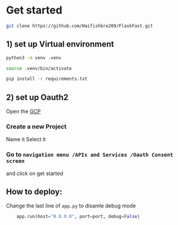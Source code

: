 # Get started
```bash
git clone https://github.com/Haifishbro209/FlaskFast.git
```

## 1) set up Virtual environment
```bash
python3 -m venv .venv
```

```bash
source .venv/bin/activate
```

```bash
pip install -r requirements.txt
```

## 2) set up Oauth2

Open the [GCP](https://console.cloud.google.com/projectselector2)

### Create a new Project
Name it
Select it

### Go to  ```navigation menu /APIs and Services /Oauth Consent screen```
and click on get started



## How to deploy:
Change the last line of ```app.py``` to disamle debug mode
```python
    app.run(host="0.0.0.0", port=port, debug=False)
```